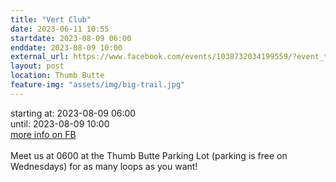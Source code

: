 ```yaml
---
title: "Vert Club"
date: 2023-06-11 10:55
startdate: 2023-08-09 06:00
enddate: 2023-08-09 10:00
external_url: https://www.facebook.com/events/1038732034199559/?event_time_id=1038732057532890
layout: post
location: Thumb Butte
feature-img: "assets/img/big-trail.jpg"
---
```


starting at: 2023-08-09 06:00<br>until: 2023-08-09 10:00<br><a href="https://www.facebook.com/events/1038732034199559/?event_time_id=1038732057532890">more info on FB</a><br><br>Meet us at 0600 at the Thumb Butte Parking Lot (parking is free on Wednesdays) for as many loops as you want! <br>
  <br>
  
